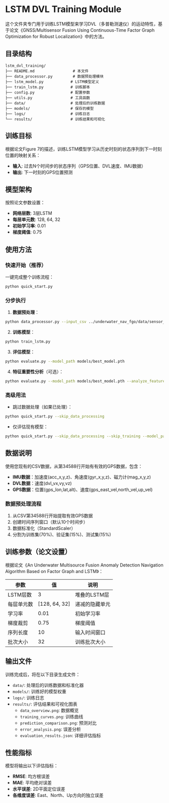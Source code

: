 # LSTM DVL Training Module

这个文件夹专门用于训练LSTM模型来学习DVL（多普勒测速仪）的运动特性，基于论文《GNSS/Multisensor Fusion Using Continuous-Time Factor Graph Optimization for Robust Localization》中的方法。

## 目录结构

```
lstm_dvl_training/
├── README.md                 # 本文件
├── data_processor.py         # 数据预处理模块
├── lstm_model.py            # LSTM模型定义
├── train_lstm.py            # 训练脚本
├── config.py                # 配置参数
├── utils.py                 # 工具函数
├── data/                    # 处理后的训练数据
├── models/                  # 保存的模型
├── logs/                    # 训练日志
└── results/                 # 训练结果和可视化
```

## 训练目标

根据论文Figure 7的描述，训练LSTM模型学习从历史时刻的状态序列到下一时刻位置的映射关系：

- **输入**: 过去N个时间步的状态序列（GPS位置、DVL速度、IMU数据）
- **输出**: 下一时刻的GPS位置预测

## 模型架构

按照论文参数设置：
- **网络层数**: 3层LSTM
- **每层单元数**: 128, 64, 32
- **初始学习率**: 0.01
- **梯度阈值**: 0.75

## 使用方法

### 快速开始（推荐）

一键完成整个训练流程：
```bash
python quick_start.py
```

### 分步执行

1. **数据预处理**：
```bash
python data_processor.py --input_csv ../underwater_nav_fgo/data/sensor_fusion_log_20250712_102606.csv
```

2. **训练模型**：
```bash
python train_lstm.py
```

3. **评估模型**：
```bash
python evaluate.py --model_path models/best_model.pth
```

4. **特征重要性分析**（可选）：
```bash
python evaluate.py --model_path models/best_model.pth --analyze_features
```

### 高级用法

- 跳过数据处理（如果已处理）：
```bash
python quick_start.py --skip_data_processing
```

- 仅评估现有模型：
```bash
python quick_start.py --skip_data_processing --skip_training --model_path models/best_model.pth
```

## 数据说明

使用您现有的CSV数据，从第34588行开始有有效的GPS数据，包含：
- **IMU数据**：加速度(acc_x,y,z)、角速度(gyr_x,y,z)、磁力计(mag_x,y,z)
- **DVL数据**：速度(dvl_vx,vy,vz)
- **GPS数据**：位置(gps_lon,lat,alt)、速度(gps_east_vel,north_vel,up_vel)

### 数据预处理流程

1. 从CSV第34588行开始提取有效GPS数据
2. 创建时间序列窗口（默认10个时间步）
3. 数据标准化（StandardScaler）
4. 分割为训练集(70%)、验证集(15%)、测试集(15%)

## 训练参数（论文设置）

根据论文《An Underwater Multisource Fusion Anomaly Detection Navigation Algorithm Based on Factor Graph and LSTM》：

| 参数 | 值 | 说明 |
|------|----|----|
| LSTM层数 | 3 | 堆叠的LSTM层 |
| 每层单元数 | [128, 64, 32] | 递减的隐藏单元 |
| 学习率 | 0.01 | 初始学习率 |
| 梯度裁剪 | 0.75 | 梯度阈值 |
| 序列长度 | 10 | 输入时间窗口 |
| 批次大小 | 32 | 训练批次大小 |

## 输出文件

训练完成后，将在以下目录生成文件：

- `data/`: 处理后的训练数据和标准化器
- `models/`: 训练好的模型权重
- `logs/`: 训练日志
- `results/`: 评估结果和可视化图表
  - `data_overview.png`: 数据概览
  - `training_curves.png`: 训练曲线
  - `prediction_comparison.png`: 预测对比
  - `error_analysis.png`: 误差分析
  - `evaluation_results.json`: 详细评估指标

## 性能指标

模型将输出以下评估指标：
- **RMSE**: 均方根误差
- **MAE**: 平均绝对误差
- **水平误差**: 2D平面定位误差
- **各维度误差**: East、North、Up方向的独立误差
